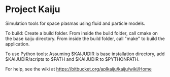 # Project Kaiju
Simulation tools for space plasmas using fluid and particle models.

To build:
Create a build folder.
From inside the build folder, call cmake on the base kaiju directory.
From inside the build folder, call "make" to build the application.

To use Python tools:
Assuming $KAIJUDIR is base installation directory, add $KAIJUDIR/scripts to $PATH and $KAIJUDIR to $PYTHONPATH.  

For help, see the wiki at
https://bitbucket.org/aplkaiju/kaiju/wiki/Home
